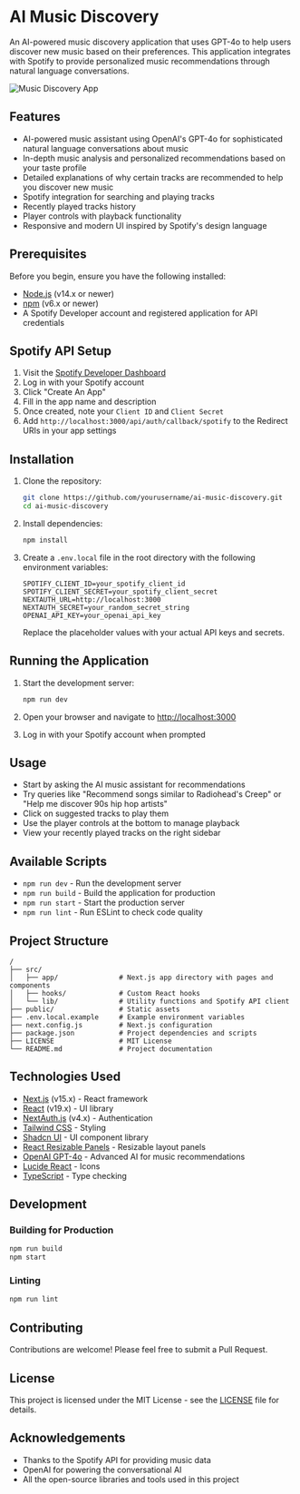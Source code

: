 # AI Music Discovery

An AI-powered music discovery application that uses GPT-4o to help users discover new music based on their preferences. This application integrates with Spotify to provide personalized music recommendations through natural language conversations.

![Music Discovery App](https://placeholder-for-screenshot.png)

## Features

- AI-powered music assistant using OpenAI's GPT-4o for sophisticated natural language conversations about music
- In-depth music analysis and personalized recommendations based on your taste profile
- Detailed explanations of why certain tracks are recommended to help you discover new music
- Spotify integration for searching and playing tracks
- Recently played tracks history
- Player controls with playback functionality
- Responsive and modern UI inspired by Spotify's design language

## Prerequisites

Before you begin, ensure you have the following installed:

- [Node.js](https://nodejs.org/) (v14.x or newer)
- [npm](https://www.npmjs.com/) (v6.x or newer)
- A Spotify Developer account and registered application for API credentials

## Spotify API Setup

1. Visit the [Spotify Developer Dashboard](https://developer.spotify.com/dashboard/)
2. Log in with your Spotify account
3. Click "Create An App"
4. Fill in the app name and description
5. Once created, note your `Client ID` and `Client Secret`
6. Add `http://localhost:3000/api/auth/callback/spotify` to the Redirect URIs in your app settings

## Installation

1. Clone the repository:
   ```bash
   git clone https://github.com/yourusername/ai-music-discovery.git
   cd ai-music-discovery
   ```

2. Install dependencies:
   ```bash
   npm install
   ```

3. Create a `.env.local` file in the root directory with the following environment variables:
   ```
   SPOTIFY_CLIENT_ID=your_spotify_client_id
   SPOTIFY_CLIENT_SECRET=your_spotify_client_secret
   NEXTAUTH_URL=http://localhost:3000
   NEXTAUTH_SECRET=your_random_secret_string
   OPENAI_API_KEY=your_openai_api_key
   ```

   Replace the placeholder values with your actual API keys and secrets.

## Running the Application

1. Start the development server:
   ```bash
   npm run dev
   ```

2. Open your browser and navigate to [http://localhost:3000](http://localhost:3000)

3. Log in with your Spotify account when prompted

## Usage

- Start by asking the AI music assistant for recommendations
- Try queries like "Recommend songs similar to Radiohead's Creep" or "Help me discover 90s hip hop artists"
- Click on suggested tracks to play them
- Use the player controls at the bottom to manage playback
- View your recently played tracks on the right sidebar

## Available Scripts

- `npm run dev` - Run the development server
- `npm run build` - Build the application for production
- `npm run start` - Start the production server
- `npm run lint` - Run ESLint to check code quality

## Project Structure

```
/
├── src/
│   ├── app/               # Next.js app directory with pages and components
│   ├── hooks/             # Custom React hooks
│   └── lib/               # Utility functions and Spotify API client
├── public/                # Static assets
├── .env.local.example     # Example environment variables
├── next.config.js         # Next.js configuration
├── package.json           # Project dependencies and scripts
├── LICENSE                # MIT License
└── README.md              # Project documentation
```

## Technologies Used

- [Next.js](https://nextjs.org/) (v15.x) - React framework
- [React](https://react.dev/) (v19.x) - UI library
- [NextAuth.js](https://next-auth.js.org/) (v4.x) - Authentication
- [Tailwind CSS](https://tailwindcss.com/) - Styling
- [Shadcn UI](https://ui.shadcn.com/) - UI component library
- [React Resizable Panels](https://github.com/bvaughn/react-resizable-panels) - Resizable layout panels
- [OpenAI GPT-4o](https://openai.com/api/) - Advanced AI for music recommendations
- [Lucide React](https://lucide.dev/) - Icons
- [TypeScript](https://www.typescriptlang.org/) - Type checking

## Development

### Building for Production

```bash
npm run build
npm start
```

### Linting

```bash
npm run lint
```

## Contributing

Contributions are welcome! Please feel free to submit a Pull Request.

## License

This project is licensed under the MIT License - see the [LICENSE](./LICENSE) file for details.

## Acknowledgements

- Thanks to the Spotify API for providing music data
- OpenAI for powering the conversational AI
- All the open-source libraries and tools used in this project
